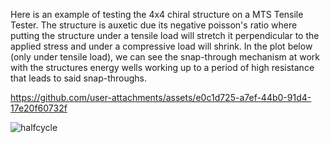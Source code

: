 Here is an example of testing the 4x4 chiral structure on a MTS Tensile Tester.
The structure is auxetic due its negative poisson's ratio where putting the structure under a tensile load will stretch it perpendicular to the applied stress and under a compressive load will shrink. In the plot below (only under tensile load), we can see the snap-through mechanism at work with the structures energy wells working up to a period of high resistance that leads to said snap-throughs.


https://github.com/user-attachments/assets/e0c1d725-a7ef-44b0-91d4-17e20f60732f

![halfcycle](https://github.com/user-attachments/assets/60c900e0-859d-47ea-a809-f9c9db1fc14f)
